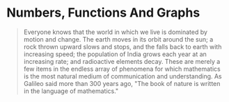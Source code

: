 # Numbers, Functions And Graphs

> Everyone knows that the world in which we live is dominated by motion and  change. The earth moves in its orbit around the sun; a rock thrown upward slows and stops, and the falls back to earth with increasing speed; the population of India grows each year at an increasing rate; and radioactive elements decay. These are merely a few items in the endless array of phenomena for which mathematics is the most natural medium of communication  and understanding. As Galileo said more than 300 years ago, "The book of nature is written in the language of mathematics."